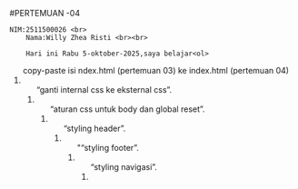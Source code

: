 #PERTEMUAN -04

    NIM:2511500026 <br>
        Nama:Willy Zhea Risti <br><br>

        Hari ini Rabu 5-oktober-2025,saya belajar<ol>
<ol>copy-paste isi ndex.html (pertemuan 03) ke index.html (pertemuan 04)<li>
<ol>“ganti internal css ke eksternal css”.<li>
<ol>“aturan css untuk body dan global reset”.<li>
<ol>“styling header”.<li>
<ol>"“styling footer”.<li>
<ol>“styling navigasi”.<li>
